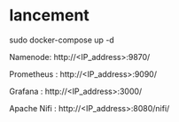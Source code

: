 # lancement


sudo docker-compose up -d

Namenode: http://<IP_address>:9870/

Prometheus : http://<IP_address>:9090/

Grafana : http://<IP_address>:3000/

Apache Nifi : http://<IP_address>:8080/nifi/
